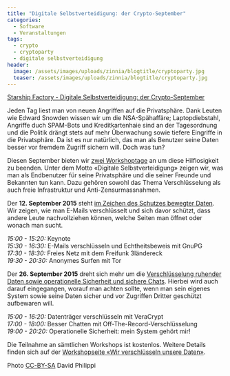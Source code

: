 ```yaml
---
title: "Digitale Selbstverteidigung: der Crypto-September"
categories:
  - Software
  - Veranstaltungen
tags:
  - crypto
  - cryptoparty
  - digitale selbstverteidigung
header:
  image: /assets/images/uploads/zinnia/blogtitle/cryptoparty.jpg
  teaser: /assets/images/uploads/zinnia/blogtitle/cryptoparty.jpg
---
```

[Starship Factory - Digitale Selbstverteidigung: der Crypto-September](https://starship-factory.ch/2015/08/18/digitale-selbstverteidigung-der-crypto-september/)

Jeden Tag liest man von neuen Angriffen auf die Privatsphäre. Dank Leuten wie Edward Snowden wissen wir um die NSA-Spähaffäre; Laptopdiebstahl, Angriffe duch SPAM-Bots und Kreditkartenhaie sind an der Tagesordnung und die Politik drängt stets auf mehr Überwachung sowie tiefere Eingriffe in die Privatsphäre. Da ist es nur natürlich, das man als Benutzer seine Daten besser vor fremdem Zugriff sichern will. Doch was tun?

Diesen September bieten wir [zwei Workshoptage](https://starship-factory.ch/workshops/cryptoparty/) an um diese Hilflosigkeit zu beenden. Unter dem Motto «Digitale Selbstverteidigung» zeigen wir, was man als Endbenutzer für seine Privatsphäre und die seiner Freunde und Bekannten tun kann. Dazu gehören sowohl das Thema Verschlüsselung als auch freie Infrastruktur und Anti-Zensurmassnahmen.

Der **12\. September 2015** steht [im Zeichen des Schutzes bewegter Daten](https://starship-factory.ch/workshops/cryptoparty/). Wir zeigen, wie man E-Mails verschlüsselt und sich davor schützt, dass andere Leute nachvollziehen können, welche Seiten man öffnet oder wonach man sucht.

_15:00 - 15:20:_ Keynote  
_15:30 - 16:30:_ E-Mails verschlüsseln und Echtheitsbeweis mit GnuPG  
_17:30 - 18:30:_ Freies Netz mit dem Freifunk 3ländereck  
_19:30 - 20:30:_ Anonymes Surfen mit Tor

Der **26\. September 2015** dreht sich mehr um die [Verschlüsselung ruhender Daten sowie operationelle Sicherheit und sichere Chats](https://starship-factory.ch/workshops/cryptoparty/). Hierbei wird auch darauf eingegangen, worauf man achten sollte, wenn man sein eigenes System sowie seine Daten sicher und vor Zugriffen Dritter geschützt aufbewaren will.

_15:00 - 16:20:_ Datenträger verschlüsseln mit VeraCrypt  
_17:00 - 18:00:_ Besser Chatten mit Off-The-Record-Verschlüsselung  
_19:00 - 20:20:_ Operationelle Sicherheit: mein System gehört mir!

Die Teilnahme an sämtlichen Workshops ist kostenlos. Weitere Details finden sich auf der [Workshopseite «Wir verschlüsseln unsere Daten»](https://starship-factory.ch/workshops/cryptoparty/).

Photo [CC-BY-SA](https://creativecommons.org/licenses/by-sa/3.0/de/) David Philippi

